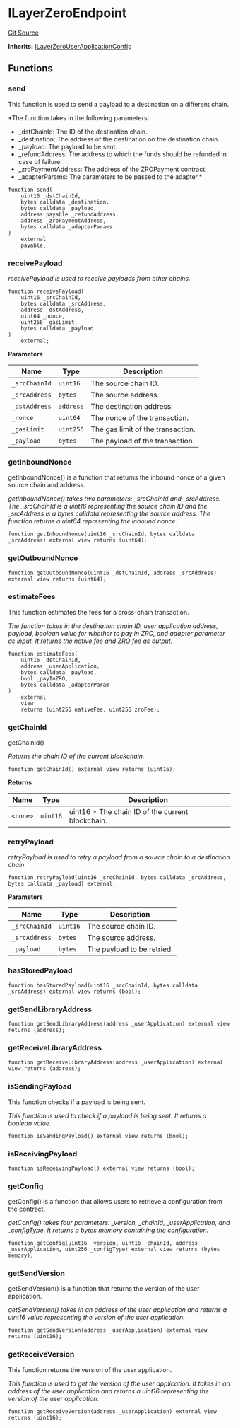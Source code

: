 # ILayerZeroEndpoint
[Git Source](https://github.com/manifoldfinance/mevETH2/blob/25149b626aad16b7ef2da38d73bddd982040bc12/src/interfaces/ILayerZeroEndpoint.sol)

**Inherits:**
[ILayerZeroUserApplicationConfig](/src/interfaces/ILayerZeroUserApplicationConfig.sol/interface.ILayerZeroUserApplicationConfig.md)




## Functions
### send

This function is used to send a payload to a destination on a different chain.

*The function takes in the following parameters:
- _dstChainId: The ID of the destination chain.
- _destination: The address of the destination on the destination chain.
- _payload: The payload to be sent.
- _refundAddress: The address to which the funds should be refunded in case of failure.
- _zroPaymentAddress: The address of the ZROPayment contract.
- _adapterParams: The parameters to be passed to the adapter.*


```solidity
function send(
    uint16 _dstChainId,
    bytes calldata _destination,
    bytes calldata _payload,
    address payable _refundAddress,
    address _zroPaymentAddress,
    bytes calldata _adapterParams
)
    external
    payable;
```

### receivePayload

*receivePayload is used to receive payloads from other chains.*


```solidity
function receivePayload(
    uint16 _srcChainId,
    bytes calldata _srcAddress,
    address _dstAddress,
    uint64 _nonce,
    uint256 _gasLimit,
    bytes calldata _payload
)
    external;
```
**Parameters**

|Name|Type|Description|
|----|----|-----------|
|`_srcChainId`|`uint16`|The source chain ID.|
|`_srcAddress`|`bytes`|The source address.|
|`_dstAddress`|`address`|The destination address.|
|`_nonce`|`uint64`|The nonce of the transaction.|
|`_gasLimit`|`uint256`|The gas limit of the transaction.|
|`_payload`|`bytes`|The payload of the transaction.|


### getInboundNonce

getInboundNonce() is a function that returns the inbound nonce of a given source chain and address.

*getInboundNonce() takes two parameters: _srcChainId and _srcAddress. The _srcChainId is a uint16 representing the source chain ID and the
_srcAddress is a bytes calldata representing the source address. The function returns a uint64 representing the inbound nonce.*


```solidity
function getInboundNonce(uint16 _srcChainId, bytes calldata _srcAddress) external view returns (uint64);
```

### getOutboundNonce


```solidity
function getOutboundNonce(uint16 _dstChainId, address _srcAddress) external view returns (uint64);
```

### estimateFees

This function estimates the fees for a cross-chain transaction.

*The function takes in the destination chain ID, user application address, payload, boolean value for whether to pay in ZRO, and adapter parameter as
input. It returns the native fee and ZRO fee as output.*


```solidity
function estimateFees(
    uint16 _dstChainId,
    address _userApplication,
    bytes calldata _payload,
    bool _payInZRO,
    bytes calldata _adapterParam
)
    external
    view
    returns (uint256 nativeFee, uint256 zroFee);
```

### getChainId

getChainId()

*Returns the chain ID of the current blockchain.*


```solidity
function getChainId() external view returns (uint16);
```
**Returns**

|Name|Type|Description|
|----|----|-----------|
|`<none>`|`uint16`|uint16 - The chain ID of the current blockchain.|


### retryPayload

*retryPayload is used to retry a payload from a source chain to a destination chain.*


```solidity
function retryPayload(uint16 _srcChainId, bytes calldata _srcAddress, bytes calldata _payload) external;
```
**Parameters**

|Name|Type|Description|
|----|----|-----------|
|`_srcChainId`|`uint16`|The source chain ID.|
|`_srcAddress`|`bytes`|The source address.|
|`_payload`|`bytes`|The payload to be retried.|


### hasStoredPayload


```solidity
function hasStoredPayload(uint16 _srcChainId, bytes calldata _srcAddress) external view returns (bool);
```

### getSendLibraryAddress


```solidity
function getSendLibraryAddress(address _userApplication) external view returns (address);
```

### getReceiveLibraryAddress


```solidity
function getReceiveLibraryAddress(address _userApplication) external view returns (address);
```

### isSendingPayload

This function checks if a payload is being sent.

*This function is used to check if a payload is being sent. It returns a boolean value.*


```solidity
function isSendingPayload() external view returns (bool);
```

### isReceivingPayload


```solidity
function isReceivingPayload() external view returns (bool);
```

### getConfig

getConfig() is a function that allows users to retrieve a configuration from the contract.

*getConfig() takes four parameters: _version, _chainId, _userApplication, and _configType. It returns a bytes memory containing the configuration.*


```solidity
function getConfig(uint16 _version, uint16 _chainId, address _userApplication, uint256 _configType) external view returns (bytes memory);
```

### getSendVersion

getSendVersion() is a function that returns the version of the user application.

*getSendVersion() takes in an address of the user application and returns a uint16 value representing the version of the user application.*


```solidity
function getSendVersion(address _userApplication) external view returns (uint16);
```

### getReceiveVersion

This function returns the version of the user application.

*This function is used to get the version of the user application. It takes in an address of the user application and returns a uint16 representing
the version of the user application.*


```solidity
function getReceiveVersion(address _userApplication) external view returns (uint16);
```

